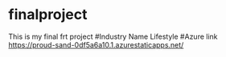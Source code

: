 # finalproject
This is my final frt project
#Industry Name Lifestyle
#Azure link https://proud-sand-0df5a6a10.1.azurestaticapps.net/
